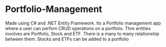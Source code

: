 # Portfolio-Management
Made using C# and .NET Entity Framework. Its a Portfolio management app where a user can perfom CRUD operations on a portfolio. Thre entities involves are Portfolio, Stock and ETF. There is a many to many relationship between them. Stocks and ETFs can be added to a portfolio
